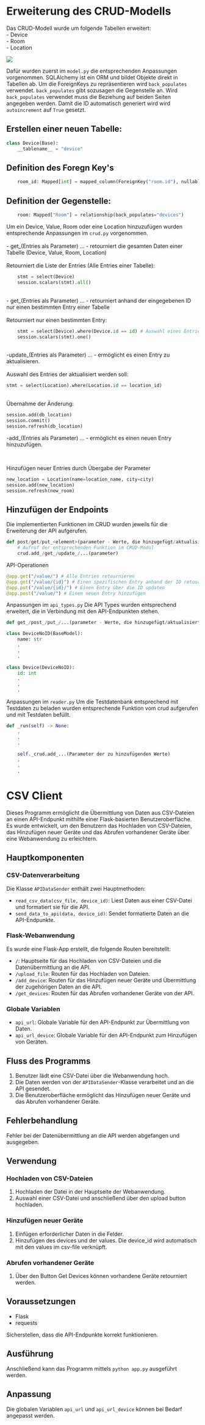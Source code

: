 # Erweiterung des CRUD-Modells
Das CRUD-Modell wurde um folgende Tabellen erweitert: <br>
    - Device <br>
    - Room <br>
    - Location <br>


<img src="https://github.com/denisepostl/rdp_api/blob/main/docs/datamodel.png">

Dafür wurden zuerst im ```model.py``` die entsprechenden Anpassungen vorgenommen. SQLAlchemy ist ein ORM und bildet Objekte direkt in Tabellen ab. Um die ForeignKeys zu repräsentieren wird ```back_populates``` verwendet. ```back_populates``` gibt sozusagen die Gegenstelle an. Wird ```back_populates``` verwendet muss die Beziehung auf beiden Seiten angegeben werden. Damit die ID automatisch generiert wird wird ```autoincrement``` auf ```True``` gesetzt.

## Erstellen einer neuen Tabelle:

```python
class Device(Base):
    __tablename__ = "device"
```

## Definition des Foregn Key's

```python
    room_id: Mapped[int] = mapped_column(ForeignKey("room.id"), nullable=True)
```

## Definition der Gegenstelle:

```python
    room: Mapped["Room"] = relationship(back_populates="devices")
```

Um ein Device, Value, Room oder eine Location hinzuzufügen wurden entsprechende Anpassungen im ```crud.py``` vorgenommen. <br><br>
    - get_<elements>(Entries als Parameter) ... - retourniert die gesamten Daten einer Tabelle (Device, Value, Room, Location) <br><br>
    Retourniert die Liste der Entries (Alle Entries einer Tabelle):
```python
    stmt = select(Device)
    session.scalars(stmt).all()
``` 
<br>
    - get_<element>(Entries als Parameter) ... - retourniert anhand der eingegebenen ID nur einen bestimmten Entry einer Tabelle
<br><br>
Retourniert nur einen bestimmten Entry: <br>

```python
    stmt = select(Device).where(Device.id == id) # Auswahl eines Entries anhand der ID <br>
    session.scalars(stmt).one()
```

<br>
-update_<element>(Entries als Parameter) ... - ermöglicht es einen Entry zu aktualisieren.

<br>
<br>
Auswahl des Entries der aktualisiert werden soll:

```python 
stmt = select(Location).where(Location.id == location_id)
```
<br>
Übernahme der Änderung:

```python
session.add(db_location)
session.commit()
session.refresh(db_location)
```

-add_<element>(Entries als Parameter) ... - ermöglicht es einen neuen Entry hinzuzufügen.

<br>

Hinzufügen neuer Entries durch Übergabe der Parameter
```python
new_location = Location(name=location_name, city=city)
session.add(new_location)
session.refresh(new_room)
```

## Hinzufügen der Endpoints

Die implementierten Funktionen im CRUD wurden jeweils für die Erweiterung der API aufgerufen.

```python
def post/get/put_<element>(parameter - Werte, die hinzugefügt/aktualisiert/zurückgegeben werden sollen):
    # Aufruf der entsprechenden Funktion im CRUD-Modul
    crud.add_/get_/update_/...(parameter)
```

API-Operationen

```python
@app.get("/value/") # Alle Entries retournieren
@app.get("/value/{id}") # Einen spezifischen Entry anhand der ID retournieren
@app.put("/value/{id}/") # Einen Entry über die ID updaten
@app.post("/value/") # Einen neuen Entry hinzufügen
```

Anpassungen im ```api_types.py```
Die API Types wurden entsprechend erweitert, die in Verbindung mit den API-Endpunkten stehen.

```python
def get_/post_/put_/...(parameter - Werte, die hinzugefügt/aktualisiert/zurückgegeb werden sollen) -> List[ApiTypes.Value]:

class DeviceNoID(BaseModel):
    name: str
    .
    .
    . 

class Device(DeviceNoID):
    id: int 
    . 
    . 
    .
```

Anpassungen im ```reader.py```
Um die Testdatenbank entsprechend mit Testdaten zu beladen wurden entsprechende Funktion vom crud aufgerufen und mit Testdaten befüllt.

```python 
def _run(self) -> None:
    .
    .
    .
    
    self._crud.add_...(Parameter der zu hinzufügenden Werte)
    . 
    . 
    .
```

# CSV Client
Dieses Programm ermöglicht die Übermittlung von Daten aus CSV-Dateien an einen API-Endpunkt mithilfe einer Flask-basierten Benutzeroberfläche. Es wurde entwickelt, um den Benutzern das Hochladen von CSV-Dateien, das Hinzufügen neuer Geräte und das Abrufen vorhandener Geräte über eine Webanwendung zu erleichtern.

## Hauptkomponenten

### CSV-Datenverarbeitung

Die Klasse `APIDataSender` enthält zwei Hauptmethoden:

- `read_csv_data(csv_file, device_id)`: Liest Daten aus einer CSV-Datei und formatiert sie für die API.
- `send_data_to_api(data, device_id)`: Sendet formatierte Daten an die API-Endpunkte.

### Flask-Webanwendung

Es wurde eine Flask-App erstellt, die folgende Routen bereitstellt:

- `/`: Hauptseite für das Hochladen von CSV-Dateien und die Datenübermittlung an die API.
- `/upload_file`: Routen für das Hochladen von Dateien.
- `/add_device`: Routen für das Hinzufügen neuer Geräte und Übermittlung der zugehörigen Daten an die API.
- `/get_devices`: Routen für das Abrufen vorhandener Geräte von der API.

### Globale Variablen

- `api_url`: Globale Variable für den API-Endpunkt zur Übermittlung von Daten.
- `api_url_device`: Globale Variable für den API-Endpunkt zum Hinzufügen von Geräten.

## Fluss des Programms

1. Benutzer lädt eine CSV-Datei über die Webanwendung hoch.
2. Die Daten werden von der `APIDataSender`-Klasse verarbeitet und an die API gesendet.
3. Die Benutzeroberfläche ermöglicht das Hinzufügen neuer Geräte und das Abrufen vorhandener Geräte.

## Fehlerbehandlung

Fehler bei der Datenübermittlung an die API werden abgefangen und ausgegeben.

## Verwendung

### Hochladen von CSV-Dateien

1. Hochladen der Datei in der Hauptseite der Webanwendung.
2. Auswahl einer CSV-Datei und anschließend über den upload button hochladen.

### Hinzufügen neuer Geräte

1. Einfügen erforderlicher Daten in die Felder.
2. Hinzufügen des devices und der values. Die device_id wird automatisch mit den values im csv-file verknüpft.

### Abrufen vorhandener Geräte

1. Über den Button Get Devices können vorhandene Geräte retourniert werden.

## Voraussetzungen

- Flask
- requests

Sicherstellen, dass die API-Endpunkte korrekt funktionieren.

## Ausführung

Anschließend kann das Programm mittels ```python app.py``` ausgeführt werden.

## Anpassung

Die globalen Variablen `api_url` und `api_url_device` können bei Bedarf angepasst werden. 
